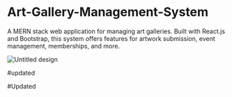 # Art-Gallery-Management-System
A MERN stack web application for managing art galleries. Built with React.js and Bootstrap, this system offers features for artwork submission, event management, memberships, and more.

![Untitled design](https://github.com/user-attachments/assets/99369dff-89ec-4e98-9e9c-5409a7395519)

#updated

#Updated
